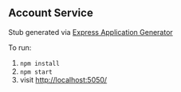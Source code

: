 ## Account Service

Stub generated via [Express Application Generator](https://expressjs.com/en/starter/generator.html)

To run:
1. `npm install`
2. `npm start`
3. visit [http://localhost:5050/](http://localhost:5050/)
